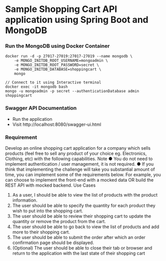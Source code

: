 # Sample Shopping Cart API application using Spring Boot and MongoDB

### Run the MongoDB using Docker Container

```
docker run -d -p 27017-27019:27017-27019 --name mongodb \
    -e MONGO_INITDB_ROOT_USERNAME=mongoadmin \
    -e MONGO_INITDB_ROOT_PASSWORD=secret \
    -e MONGO_INITDB_DATABASE=shoppingcart \
    mongo

// Connect to it using Interactive terminal
docker exec -it mongodb bash
mongo -u mongoadmin -p secret --authenticationDatabase admin shoppingcart
```

### Swagger API Documentation
- Run the application
- Visit http://localhost:8080/swagger-ui.html

### Requirement

Develop an online shopping cart application for a company which sells products (feel free to sell
any product of your choice eg. Electronics, Clothing, etc) with the following capabilities.
Note
● You do not need to implement authentication / user management, it is not required.
● If you think that implementing the challenge will take you substantial amount of time, you
can implement some of the requirements below. For example, you can choose to
implement the front-end with a mocked data OR build the REST API with mocked
backend.
Use Cases
1. As a user, I should be able to view the list of products with the product information.
2. The user should be able to specify the quantity for each product they wish to put into the
shopping cart.
3. The user should be able to review their shopping cart to update the quantity or remove
the product from the cart.
4. The user should be able to go back to view the list of products and add more to their
shopping cart.
5. The user should be able to submit the order after which an order confirmation page
should be displayed.
6. (Optional) The user should be able to close their tab or browser and return to the
application with the last state of their shopping cart